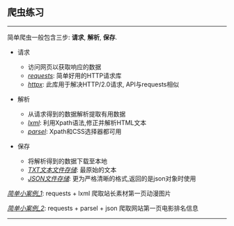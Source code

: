 ## 爬虫练习
__________________________________

简单爬虫一般包含三步: __请求__, __解析__, __保存__.

- 请求
    - 访问网页以获取响应的数据
    - *[requests](https://github.com/BY2095163684/WebSpider_Python/blob/main/Spider_simple/get_response_requests.py)*: 简单好用的HTTP请求库
    - *[httpx](https://github.com/BY2095163684/WebSpider_Python/blob/main/Spider_simple/get_response_httpx.py)*: 此库用于解决HTTP/2.0请求, API与requests相似

- 解析
    - 从请求得到的数据解析提取有用数据
    - *[lxml](https://github.com/BY2095163684/WebSpider_Python/blob/main/Spider_simple/parse_data_lxml.py)*: 利用Xpath语法,修正并解析HTML文本
    - *[parsel](https://github.com/BY2095163684/WebSpider_Python/blob/main/Spider_simple/parse_data_parsel.py)*: Xpath和CSS选择器都可用

- 保存
    - 将解析得到的数据下载至本地
    - *[TXT文本文件存储](https://github.com/BY2095163684/WebSpider_Python/blob/main/Spider_simple/save_data_txt.py)*: 最原始的文本
    - *[JSON文件存储](https://github.com/BY2095163684/WebSpider_Python/blob/main/Spider_simple/save_data_json.py)*: 更为严格清晰的格式,返回的是json对象时使用

*[简单小案例_1](https://github.com/BY2095163684/WebSpider_Python/blob/main/Spider_simple/test_1.py)*: requests + lxml 爬取站长素材第一页动漫图片

*[简单小案例_2](https://github.com/BY2095163684/WebSpider_Python/blob/main/Spider_simple/test_2.py)*: requests + parsel + json 爬取网站第一页电影排名信息

__________________________________
